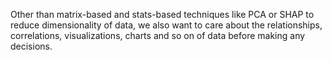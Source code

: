 Other than matrix-based and stats-based techniques like PCA or SHAP to reduce dimensionality of data, we also want to care about the relationships, correlations, visualizations, charts and so on of data before making any decisions.